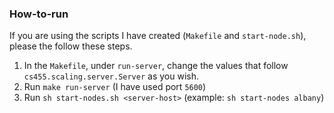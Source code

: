 ### How-to-run

If you are using the scripts I have created (`Makefile` and `start-node.sh`), please the follow these steps.
1. In the `Makefile`, under `run-server`, change the values that follow `cs455.scaling.server.Server` as you wish.
2. Run `make run-server` (I have used port `5600`)
3. Run `sh start-nodes.sh <server-host>` (example: `sh start-nodes albany`)

